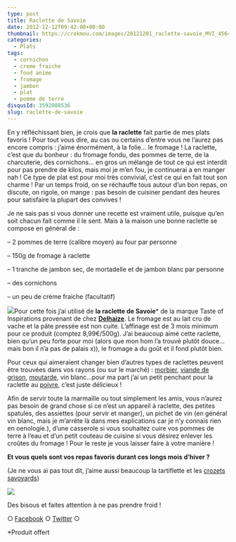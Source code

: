 ```yaml
---
type: post
title: Raclette de Savoie
date: 2012-12-12T09:42:00+00:00
thumbnail: https://crokmou.com/images/20121201_raclette-savoie_MVI_4564.gif
categories:
  - Plats
tags:
  - cornichon
  - creme fraiche
  - food anime
  - fromage
  - jambon
  - plat
  - pomme de terre
disqusId: 3592088536
slug: raclette-de-savoie
---
```


En y réfléchissant bien, je crois que **la raclette** fait partie de mes plats favoris ! Pour tout vous dire, au cas ou certains d’entre vous ne l’aurez pas encore compris : j’aime énormément, à la folie… le fromage ! La raclette, c’est que du bonheur : du fromage fondu, des pommes de terre, de la charcuterie, des cornichons… en gros un mélange de tout ce qui est interdit pour pas prendre de kilos, mais moi je m’en fou, je continuerai a en manger nah ! Ce type de plat est pour moi très convivial, c’est ce qui en fait tout son charme ! Par un temps froid, on se réchauffe tous autour d’un bon repas, on discute, on rigole, on mange : pas besoin de cuisiner pendant des heures pour satisfaire la plupart des convives !

Je ne sais pas si vous donner une recette est vraiment utile, puisque qu’en soit chacun fait comme il le sent. Mais à la maison une bonne raclette se compose en général de :

– 2 pommes de terre (calibre moyen) au four par personne

– 150g de fromage à raclette

– 1 tranche de jambon sec, de mortadelle et de jambon blanc par personne

– des cornichons

– un peu de crème fraiche (facultatif)

[![](http://www.delhaizedirect.be/medias/products/151/F2012061800744300000_L.jpg)](http://www.delhaizedirect.be/medias/products/151/F2012061800744300000_L.jpg)Pour cette fois j’ai utilisé de **la raclette de Savoie*** de la marque Taste of Inspirations provenant de chez **[Delhaize](http://www.delhaizedirect.be/fr/Search/RACLETTE%20DE%20SAVOIE)**. Le fromage est au lait cru de vache et la pâte pressée est non cuite. L’affinage est de 3 mois minimum pour ce produit (comptez 8,99€/500g). J’ai beaucoup aimé cette raclette, bien qu’un peu forte pour moi (alors que mon hom l’a trouvé plutôt douce… mais bon il n’a pas de palais x)), le fromage a du goût et il fond plutôt bien.

Pour ceux qui aimeraient changer bien d’autres types de raclettes peuvent être trouvées dans vos rayons (ou sur le marché) : [morbier](http://www.delhaizedirect.be/fr/F-29556-fromages-a-cuisiner/P-34685-plateau-de-3-fromages-pour-raclette), [viande de grison](http://www.delhaizedirect.be/fr/F-29556-fromages-a-cuisiner/P-34685-plateau-de-3-fromages-pour-raclette), [moutarde](http://www.delhaizedirect.be/fr/F-29556-fromages-a-cuisiner/P-34685-plateau-de-3-fromages-pour-raclette), vin blanc…pour ma part j’ai un petit penchant pour la raclette au [poivre](http://www.delhaizedirect.be/fr/F-29556-fromages-a-cuisiner/P-34685-plateau-de-3-fromages-pour-raclette), c’est juste délicieux !

Afin de servir toute la marmaille ou tout simplement les amis, vous n’aurez pas besoin de grand chose si ce n’est un appareil à raclette, des petites spatules, des assiettes (pour servir et manger), un pichet de vin (en général vin blanc, mais je m’arrête là dans mes explications car je n’y connais rien en oenologie.), d’une casserole si vous souhaitez cuire vos pommes de terre à l’eau et d’un petit couteau de cuisine si vous désirez enlever les croûtes du fromage ! Pour le reste je vous laisser faire à votre manière !

**Et vous quels sont vos repas favoris durant ces longs mois d’hiver ?**

(Je ne vous ai pas tout dit, j’aime aussi beaucoup la tartiflette et les [crozets savoyards](http://www.crokmou.com/2011/04/du-fromage-du-fromage-et-encore-du.html))

[![](http://www.crokmou.com/wp-content/uploads/2012/12/20121201_raclette-savoie_MG_4556_e-CC-81-300x2001-300x200.jpg)](http://www.crokmou.com/wp-content/uploads/2012/12/20121201_raclette-savoie_MG_4556_e-CC-81-300x2001.jpg)

Des bisous et faites attention à ne pas prendre froid !

○ [Facebook](https://www.facebook.com/crokmou.blog) ○ [Twitter](https://twitter.com/Crokmou) ○

*Produit offert